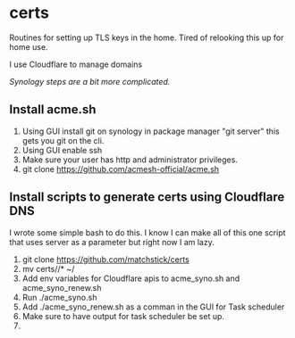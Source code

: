 # certs

Routines for setting up TLS keys in the home.
Tired of relooking this up for home use.

I use Cloudflare to manage domains


*Synology steps are a bit more complicated.*


## Install acme.sh
1. Using GUI install git on synology in package manager "git server" this gets
   you git on the cli.
1. Using GUI enable ssh
1. Make sure your user has http and administrator privileges.
1. git clone https://github.com/acmesh-official/acme.sh

## Install scripts to generate certs using Cloudflare DNS
I wrote some simple bash to do this. I know I can make all of this one 
script that uses server as a parameter but right now I am lazy.

1. git clone https://github.com/matchstick/certs
1. mv certs/<server>/* ~/
1. Add env variables for Cloudflare apis to acme_syno.sh and acme_syno_renew.sh
1. Run ./acme_syno.sh
1. Add ./acme_syno_renew.sh as a comman in the GUI for Task scheduler
1. Make sure to have output for task scheduler be set up.
1.
